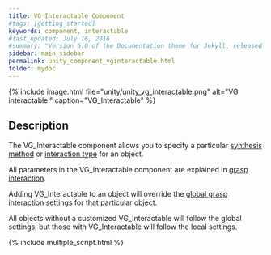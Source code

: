```yaml
---
title: VG_Interactable Component
#tags: [getting_started]
keywords: component, interactable
#last_updated: July 16, 2016
#summary: "Version 6.0 of the Documentation theme for Jekyll, released July 4, 2016, implements relative links so you can view the files offline or on any server without configuring urls and baseurls. Additionally, you can store pages in subdirectories. Templates for alerts and images are available."
sidebar: main_sidebar
permalink: unity_component_vginteractable.html
folder: mydoc
---
```


{% include image.html file="unity/unity_vg_interactable.png" alt="VG interactable." caption="VG_Interactable" %}

## Description

The VG_Interactable component allows you to specify a particular <a href="#" data-toggle="tooltip" data-original-title="{{site.data.glossary.GraspSynthesisMethod}}">synthesis method</a> or <a href="#" data-toggle="tooltip" data-original-title="{{site.data.glossary.InteractionType}}">interaction type</a> for an object.

All parameters in the VG_Interactable component are explained in [grasp interaction](grasp_interaction.html#grasp-interaction).

Adding VG_Interactable to an object will override the [global grasp interaction settings](unity_component_myvirtualgrasp.html#grasp-interaction-settings) for that particular object. 

All objects without a customized VG_Interactable will follow the global settings, but those with VG_Interactable will follow the local settings.

{% include multiple_script.html %}



